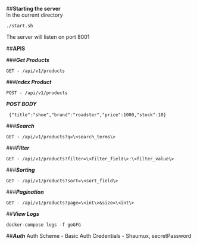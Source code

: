 ##**Starting the server**  
In the current directory  

    ./start.sh  
 The server will listen on port 8001
    
##**APIS**

###***Get Products***

    GET - /api/v1/products

###***Index Product***

    POST - /api/v1/products
   ***POST BODY***   
   

     {"title":"shoe","brand":"roadster","price":1000,"stock":10}

###***Search***

    GET - /api/v1/products?q=\<search_terms\>

###***Filter***

    GET - /api/v1/products?filter=\<filter_field\>:\<filter_value\>

###***Sorting***

    GET - /api/v1/products?sort=\<sort_field\>

###***Pagination***

    GET - /api/v1/products?page=\<int\>&size=\<int\>

##***View Logs***

    docker-compose logs -f goGFG
    
##***Auth***
Auth Scheme - Basic Auth
Credentials - Shaumux, secretPassword
